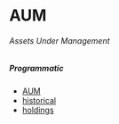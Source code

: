 # AUM

###### Assets Under Management

##### Programmatic

* [AUM](aum/get-aum-by-fields.md)
* [historical](aum/historical-aum.md)
* [holdings](aum/holdings-aum.md)
